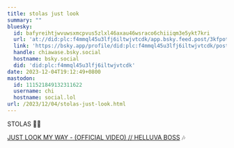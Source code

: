 ```yaml
---
title: stolas just look
summary: ""
bluesky:
  id: bafyreihtjwvuwsxmcpvus5zlxl46axau46wsraco6chiiiqm3e5ykt7kri
  url: 'at://did:plc:f4mmql45u3lfj6iltwjvtcdk/app.bsky.feed.post/3kfpotj25wo2f'
  link: 'https://bsky.app/profile/did:plc:f4mmql45u3lfj6iltwjvtcdk/post/3kfpotj25wo2f'
  handle: chiawase.bsky.social
  hostname: bsky.social
  did: 'did:plc:f4mmql45u3lfj6iltwjvtcdk'
date: 2023-12-04T19:12:49+0800
mastodon:
  id: 111521849132311622
  username: chi
  hostname: social.lol
url: /2023/12/04/stolas-just-look.html
---
```


STOLAS 🥺🤧

[JUST LOOK MY WAY - (OFFICIAL VIDEO) // HELLUVA BOSS](https://www.youtube.com/watch?v=rATbtwj1qls) 🎶

